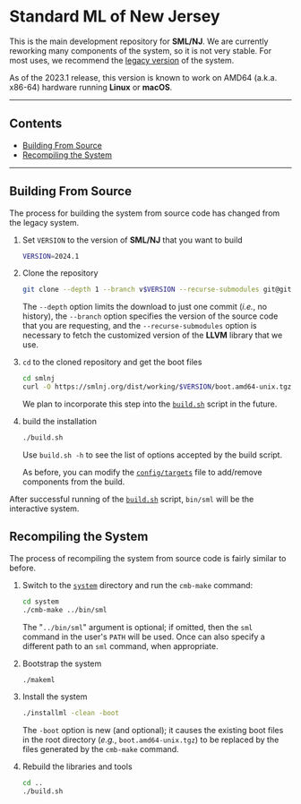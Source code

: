 # Standard ML of New Jersey

This is the main development repository for **SML/NJ**.  We are
currently reworking many components of the system, so it is not
very stable.  For most uses, we recommend the
[legacy version](https://github.com/smlnj/legacy) of the system.

As of the 2023.1 release, this version is known to work on AMD64
(a.k.a. x86-64) hardware running **Linux** or **macOS**.

---

## Contents

- [Building From Source](#building-from-source)
- [Recompiling the System](#recompiling-the-system)

---

## Building From Source

The process for building the system from source code has changed from the
legacy system.

1. Set `VERSION` to the version of **SML/NJ** that you want to build
   ``` bash
   VERSION=2024.1
   ```

2. Clone the repository
    ``` bash
    git clone --depth 1 --branch v$VERSION --recurse-submodules git@github.com:smlnj/smlnj.git
    ```
    The `--depth` option limits the download to just one commit (*i.e.*, no
    history), the `--branch` option specifies the version of the source
    code that you are requesting, and the `--recurse-submodules` option is
    necessary to fetch the customized version of the **LLVM** library that we
    use.

3. `cd` to the cloned repository and get the boot files
    ``` bash
    cd smlnj
    curl -O https://smlnj.org/dist/working/$VERSION/boot.amd64-unix.tgz
    ```

    We plan to incorporate this step into the [`build.sh`](build.sh) script
    in the future.

4. build the installation
    ``` bash
    ./build.sh
    ```
    Use `build.sh -h` to see the list of options accepted by the build script.

    As before, you can modify the [`config/targets`](config/targets) file to
    add/remove components from the build.

After successful running of the [`build.sh`](build.sh) script, `bin/sml` will
be the interactive system.

## Recompiling the System

The process of recompiling the system from source code is fairly similar
to before.

1. Switch to the [`system`](system/) directory and run the `cmb-make` command:
    ``` bash
    cd system
    ./cmb-make ../bin/sml
    ```

    The "`../bin/sml`" argument is optional; if omitted, then the `sml`
    command in the user's `PATH` will be used.  Once can also specify
    a different path to an `sml` command, when appropriate.

2. Bootstrap the system
    ``` bash
    ./makeml
    ```

3. Install the system
    ``` bash
    ./installml -clean -boot
    ```
    The `-boot` option is new (and optional); it causes the existing boot files
     in the root directory (*e.g.*, `boot.amd64-unix.tgz`) to be replaced by
    the files generated by the `cmb-make` command.

4. Rebuild the libraries and tools
    ``` bash
    cd ..
    ./build.sh
    ```
